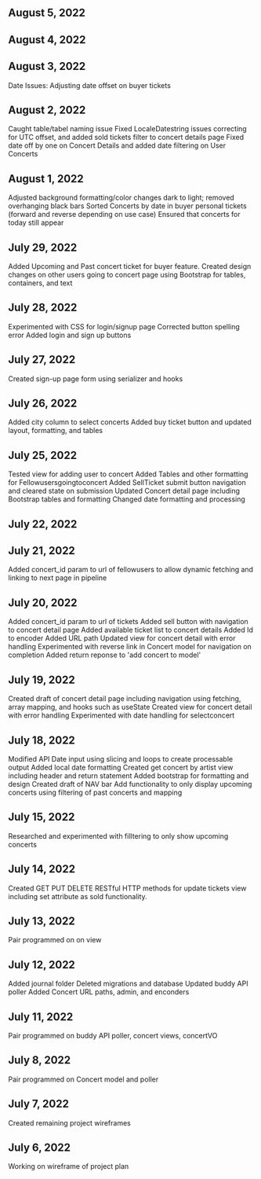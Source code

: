 ## August 5, 2022

## August 4, 2022

## August 3, 2022
Date Issues: Adjusting date offset on buyer tickets


## August 2, 2022
Caught table/tabel naming issue
Fixed LocaleDatestring issues correcting for UTC offset, and added sold tickets filter to concert details page
Fixed date off by one on Concert Details and added date filtering on User Concerts

## August 1, 2022
Adjusted background formatting/color changes dark to light; removed overhanging black bars
Sorted Concerts by date in buyer personal tickets (forward and reverse depending on use case)
Ensured that concerts for today still appear

## July 29, 2022
Added Upcoming and Past concert ticket for buyer feature. Created design changes on other users going to concert page using Bootstrap for tables, containers, and text


## July 28, 2022
Experimented with CSS for login/signup page
Corrected button spelling error
Added login and sign up buttons


## July 27, 2022
Created sign-up page form using serializer and hooks

## July 26, 2022
Added city column to select concerts
Added buy ticket button and updated layout, formatting, and tables


## July 25, 2022
Tested view for adding user to concert
Added Tables and other formatting for Fellowusersgoingtoconcert
Added SellTicket submit button navigation and cleared state on submission
Updated Concert detail page including Bootstrap tables and formatting
Changed date formatting and processing

## July 22, 2022



## July 21, 2022
Added concert_id param to url of fellowusers to allow dynamic fetching and linking to next page in pipeline

## July 20, 2022
Added concert_id param to url of tickets
Added sell button with navigation to concert detail page
Added available ticket list to concert details
Added Id to encoder
Added URL path
Updated view for concert detail with error handling
Experimented with reverse link in Concert model for navigation on completion
Added return reponse to 'add concert to model'

## July 19, 2022
Created draft of concert detail page including navigation using fetching, array mapping, and hooks such as useState
Created view for concert detail with error handling
Experimented with date handling for selectconcert


## July 18, 2022
Modified API Date input using slicing and loops to create processable output
Added local date formatting
Created get concert by artist view including header and return statement
Added bootstrap for formatting and design
Created draft of NAV bar
Add functionality to only display upcoming concerts using filtering of past concerts and mapping

## July 15, 2022
Researched and experimented with filltering to only show upcoming concerts

## July 14, 2022
Created GET PUT DELETE RESTful HTTP methods for update tickets view including set attribute as sold functionality.

## July 13, 2022
Pair programmed on on view

## July 12, 2022
Added journal folder
Deleted migrations and database
Updated buddy API poller
Added Concert URL paths, admin, and enconders

## July 11, 2022
Pair programmed on buddy API poller, concert views, concertVO

## July 8, 2022
Pair programmed on Concert model and poller

## July 7, 2022
Created remaining project wireframes

## July 6, 2022
Working on wireframe of project plan
